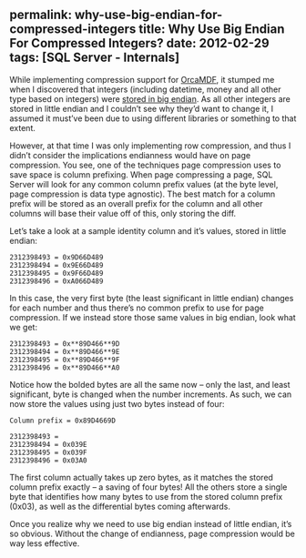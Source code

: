 permalink: why-use-big-endian-for-compressed-integers
title: Why Use Big Endian For Compressed Integers?
date: 2012-02-29
tags: [SQL Server - Internals]
---
While implementing compression support for [OrcaMDF](https://github.com/improvedk/OrcaMDF), it stumped me when I discovered that integers (including datetime, money and all other type based on integers) were [stored in big endian](/the-anatomy-of-row-amp-page-compressed-integers). As all other integers are stored in little endian and I couldn’t see why they’d want to change it, I assumed it must’ve been due to using different libraries or something to that extent.

<!-- more -->

However, at that time I was only implementing row compression, and thus I didn’t consider the implications endianness would have on page compression. You see, one of the techniques page compression uses to save space is column prefixing. When page compressing a page, SQL Server will look for any common column prefix values (at the byte level, page compression is data type agnostic). The best match for a column prefix will be stored as an overall prefix for the column and all other columns will base their value off of this, only storing the diff.

Let’s take a look at a sample identity column and it’s values, stored in little endian:

```
2312398493 = 0x9D66D489
2312398494 = 0x9E66D489
2312398495 = 0x9F66D489
2312398496 = 0xA066D489
```

In this case, the very first byte (the least significant in little endian) changes for each number and thus there’s no common prefix to use for page compression. If we instead store those same values in big endian, look what we get:

```
2312398493 = 0x**89D466**9D
2312398494 = 0x**89D466**9E
2312398495 = 0x**89D466**9F
2312398496 = 0x**89D466**A0
```

Notice how the bolded bytes are all the same now – only the last, and least significant, byte is changed when the number increments. As such, we can now store the values using just two bytes instead of four:

```
Column prefix = 0x89D4669D
```

```
2312398493 =
2312398494 = 0x039E
2312398495 = 0x039F
2312398496 = 0x03A0
```

The first column actually takes up zero bytes, as it matches the stored column prefix exactly – a saving of four bytes! All the others store a single byte that identifies how many bytes to use from the stored column prefix (0x03), as well as the differential bytes coming afterwards.

Once you realize why we need to use big endian instead of little endian, it’s so obvious. Without the change of endianness, page compression would be way less effective.